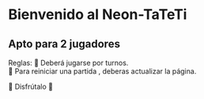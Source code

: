 # Bienvenido al Neon-TaTeTi
## Apto para 2 jugadores

Reglas:
🍓 Deberá jugarse por turnos.<br/>
🍓 Para reiniciar una partida , deberas actualizar la página.<br/>

🤠 Disfrútalo 🤠
